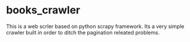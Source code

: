 # books_crawler
This is a web scrler based on python scrapy framework.
Its a very simple crawler built in order to ditch the pagination releated problems.
